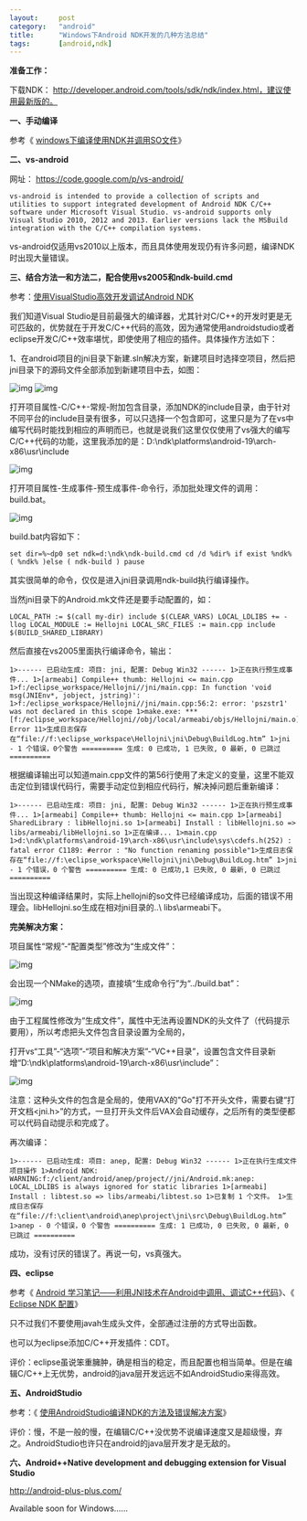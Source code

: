 ```yaml
---
layout:		post
category:	"android"
title:		"Windows下Android NDK开发的几种方法总结"
tags:		[android,ndk]
---
```




**准备工作：**

下载NDK： http://developer.android.com/tools/sdk/ndk/index.html，建议使用最新版的。

**一、手动编译**

参考《 [windows下编译使用NDK并调用SO文件](./how-to-develop-android-ndk.html)》

**二、vs-android**

网址： https://code.google.com/p/vs-android/

```
vs-android is intended to provide a collection of scripts and utilities to support integrated development of Android NDK C/C++ software under Microsoft Visual Studio. vs-android supports only Visual Studio 2010, 2012 and 2013. Earlier versions lack the MSBuild integration with the C/C++ compilation systems.
```

vs-android仅适用vs2010以上版本，而且具体使用发现仍有许多问题，编译NDK时出现大量错误。

**三、结合方法一和方法二，配合使用vs2005和ndk-build.cmd**

参考：[使用VisualStudio高效开发调试Android NDK](./using-visualstudio-develop-android-ndk.html)

我们知道Visual Studio是目前最强大的编译器，尤其针对C/C++的开发时更是无可匹敌的，优势就在于开发C/C++代码的高效，因为通常使用androidstudio或者eclipse开发C/C++效率堪忧，即使使用了相应的插件。具体操作方法如下：

1、在android项目的jni目录下新建.sln解决方案，新建项目时选择空项目，然后把jni目录下的源码文件全部添加到新建项目中去，如图：

![img](http://note.youdao.com/yws/public/resource/c2130592b76336a7a42be477d8c540e8/F05CF8DBCD1142F2ABA26EB88CD2DA4E) ![img](http://note.youdao.com/yws/public/resource/c2130592b76336a7a42be477d8c540e8/4D134A02B2614E4CBC6803A56516D34D)

打开项目属性-C/C++-常规-附加包含目录，添加NDK的include目录，由于针对不同平台的include目录有很多，可以只选择一个包含即可，这里只是为了在vs中编写代码时能找到相应的声明而已，也就是说我们这里仅仅使用了vs强大的编写C/C++代码的功能，这里我添加的是：D:\ndk\platforms\android-19\arch-x86\usr\include

![img](http://note.youdao.com/yws/public/resource/c2130592b76336a7a42be477d8c540e8/8B3D85714B5F449FBB9B5E2A08F6F1C3)

打开项目属性-生成事件-预生成事件-命令行，添加批处理文件的调用：build.bat。

![img](http://note.youdao.com/yws/public/resource/c2130592b76336a7a42be477d8c540e8/F5526B4E7E5744008D24C8540409EE32)

build.bat内容如下：

```
set dir=%~dp0 set ndk=d:\ndk\ndk-build.cmd cd /d %dir% if exist %ndk% ( %ndk% )else ( ndk-build ) pause
```

其实很简单的命令，仅仅是进入jni目录调用ndk-build执行编译操作。

当然jni目录下的Android.mk文件还是要手动配置的，如：

```
LOCAL_PATH := $(call my-dir) include $(CLEAR_VARS) LOCAL_LDLIBS += -llog LOCAL_MODULE := Hellojni LOCAL_SRC_FILES := main.cpp include $(BUILD_SHARED_LIBRARY)
```

然后直接在vs2005里面执行编译命令，输出：

```
1>------ 已启动生成: 项目: jni, 配置: Debug Win32 ------ 1>正在执行预生成事件... 1>[armeabi] Compile++ thumb: Hellojni <= main.cpp 1>f:/eclipse_workspace/Hellojni//jni/main.cpp: In function 'void msg(JNIEnv*, jobject, jstring)': 1>f:/eclipse_workspace/Hellojni//jni/main.cpp:56:2: error: 'pszstr1' was not declared in this scope 1>make.exe: *** [f:/eclipse_workspace/Hellojni//obj/local/armeabi/objs/Hellojni/main.o] Error 11>生成日志保存在“file://f:\eclipse_workspace\Hellojni\jni\Debug\BuildLog.htm” 1>jni - 1 个错误，0个警告 ========== 生成: 0 已成功, 1 已失败, 0 最新, 0 已跳过 ==========
```

根据编译输出可以知道main.cpp文件的第56行使用了未定义的变量，这里不能双击定位到错误代码行，需要手动定位到相应代码行，解决掉问题后重新编译：

```
1>------ 已启动生成: 项目: jni, 配置: Debug Win32 ------ 1>正在执行预生成事件... 1>[armeabi] Compile++ thumb: Hellojni <= main.cpp 1>[armeabi] SharedLibrary : libHellojni.so 1>[armeabi] Install : libHellojni.so => libs/armeabi/libHellojni.so 1>正在编译... 1>main.cpp 1>d:\ndk\platforms\android-19\arch-x86\usr\include\sys\cdefs.h(252) : fatal error C1189: #error : "No function renaming possible"1>生成日志保存在“file://f:\eclipse_workspace\Hellojni\jni\Debug\BuildLog.htm” 1>jni - 1 个错误，0 个警告 ========== 生成: 0 已成功,1 已失败, 0 最新, 0 已跳过 ==========
```

当出现这种编译结果时，实际上hellojni的so文件已经编译成功，后面的错误不用理会。libHellojni.so生成在相对jni目录的..\ libs\armeabi下。

**完美解决方案：**

项目属性“常规”-“配置类型”修改为“生成文件”：

![img](http://note.youdao.com/yws/public/resource/c2130592b76336a7a42be477d8c540e8/B72CB6D0C2894CEA82FD249C53B987C7)

会出现一个NMake的选项，直接填“生成命令行”为“../build.bat”：

![img](http://note.youdao.com/yws/public/resource/c2130592b76336a7a42be477d8c540e8/7259ACE264564BF7B354AF50B71EDFAB)

由于工程属性修改为“生成文件”，属性中无法再设置NDK的头文件了（代码提示要用），所以考虑把头文件包含目录设置为全局的，

打开vs“工具”-“选项”-“项目和解决方案”-“VC++目录”，设置包含文件目录新增“D:\ndk\platforms\android-19\arch-x86\usr\include”：

![img](http://note.youdao.com/yws/public/resource/c2130592b76336a7a42be477d8c540e8/62C3C472A34A4497B8F70A4413690E89)

注意：这种头文件的包含是全局的，使用VAX的"Go"打不开头文件，需要右键“打开文档<jni.h>”的方式，一旦打开头文件后VAX会自动缓存，之后所有的类型便都可以代码自动提示和完成了。

再次编译：

```
1>------ 已启动生成: 项目: anep, 配置: Debug Win32 ------ 1>正在执行生成文件项目操作 1>Android NDK: WARNING:f:/client/android/anep/project//jni/Android.mk:anep: LOCAL_LDLIBS is always ignored for static libraries 1>[armeabi] Install : libtest.so => libs/armeabi/libtest.so 1>已复制 1 个文件。 1>生成日志保存在“file://f:\client\android\anep\project\jni\src\Debug\BuildLog.htm” 1>anep - 0 个错误，0 个警告 ========== 生成: 1 已成功, 0 已失败, 0 最新, 0 已跳过 ==========
```

成功，没有讨厌的错误了。再说一句，vs真强大。

**四、eclipse**

参考《 [Android 学习笔记——利用JNI技术在Android中调用、调试C++代码](http://blog.csdn.net/asmcvc/article/details/10006215)》、《 [Eclipse NDK 配置](http://www.cnblogs.com/chenjiajin/archive/2012/04/12/2444188.html)》

只不过我们不要使用javah生成头文件，全部通过注册的方式导出函数。

也可以为eclipse添加C/C++开发插件：CDT。

评价：eclipse虽说笨重臃肿，确是相当的稳定，而且配置也相当简单。但是在编辑C/C++上无优势，android的java层开发远远不如AndroidStudio来得高效。

**五、AndroidStudio**

参考：《 [使用AndroidStudio编译NDK的方法及错误解决方案](./using-androidstudio-develop-android-ndk.html)》

评价：慢，不是一般的慢，在编辑C/C++没优势不说编译速度又是超级慢，弃之。AndroidStudio也许只在android的java层开发才是无敌的。

**六、Android++Native development and debugging extension for Visual Studio**

http://android-plus-plus.com/

Available soon for Windows……